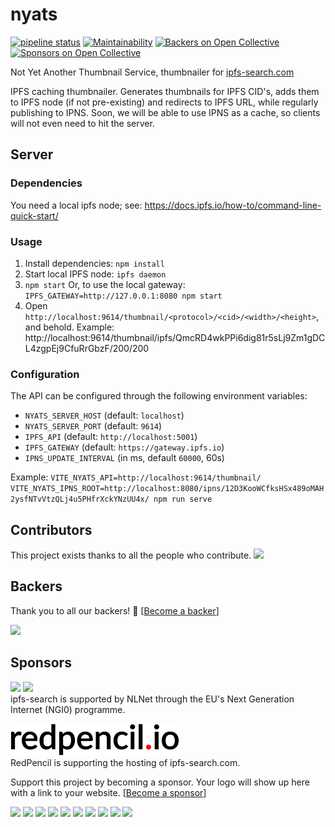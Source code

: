 # nyats

[![pipeline status](https://gitlab.com/ipfs-search.com/nyats/badges/main/pipeline.svg)](https://gitlab.com/ipfs-search.com/nyats/-/commits/main)
[![Maintainability](https://api.codeclimate.com/v1/badges/832428092fde7a9f1dae/maintainability)](https://codeclimate.com/github/ipfs-search/nyats/maintainability)
[![Backers on Open Collective](https://opencollective.com/ipfs-search/backers/badge.svg)](#backers)
[![Sponsors on Open Collective](https://opencollective.com/ipfs-search/sponsors/badge.svg)](#sponsors)

Not Yet Another Thumbnail Service, thumbnailer for [ipfs-search.com](https://ipfs-search.com)

IPFS caching thumbnailer. Generates thumbnails for IPFS CID's, adds them to IPFS node (if not pre-existing) and redirects to IPFS URL, while regularly publishing to IPNS. Soon, we will be able to use IPNS as a cache, so clients will not even need to hit the server.

## Server

### Dependencies

You need a local ipfs node; see: https://docs.ipfs.io/how-to/command-line-quick-start/

### Usage

1. Install dependencies: `npm install`
2. Start local IPFS node: `ipfs daemon`
3. `npm start`
   Or, to use the local gateway: `IPFS_GATEWAY=http://127.0.0.1:8080 npm start`
4. Open `http://localhost:9614/thumbnail/<protocol>/<cid>/<width>/<height>`, and behold.
   Example: http://localhost:9614/thumbnail/ipfs/QmcRD4wkPPi6dig81r5sLj9Zm1gDCL4zgpEj9CfuRrGbzF/200/200

### Configuration

The API can be configured through the following environment variables:

- `NYATS_SERVER_HOST` (default: `localhost`)
- `NYATS_SERVER_PORT` (default: `9614`)
- `IPFS_API` (default: `http://localhost:5001`)
- `IPFS_GATEWAY` (default: `https://gateway.ipfs.io`)
- `IPNS_UPDATE_INTERVAL` (in ms, default `60000`, 60s)

Example: `VITE_NYATS_API=http://localhost:9614/thumbnail/ VITE_NYATS_IPNS_ROOT=http://localhost:8080/ipns/12D3KooWCfksHSx489oMAH2ysfNTvVtzQLj4u5PHfrXckYNzUU4x/ npm run serve`

## Contributors

This project exists thanks to all the people who contribute.
<a href="https://github.com/ipfs-search/nyats/graphs/contributors"><img src="https://opencollective.com/ipfs-search/contributors.svg?width=890&button=false" /></a>

## Backers

Thank you to all our backers! 🙏 [[Become a backer](https://opencollective.com/ipfs-search#backer)]

<a href="https://opencollective.com/ipfs-search#backers" target="_blank"><img src="https://opencollective.com/ipfs-search/backers.svg?width=890"></a>

## Sponsors

<a href="https://nlnet.nl/project/IPFS-search/"><img width="200pt" src="https://nlnet.nl/logo/banner.png"></a> <a href="https://nlnet.nl/project/IPFS-search/"><img width="200pt" src="https://nlnet.nl/image/logos/NGI0_tag.png"></a>
<br>
ipfs-search is supported by NLNet through the EU's Next Generation Internet (NGI0) programme.

<a href="https://redpencil.io/projects/"><img width="270pt" src="https://raw.githubusercontent.com/redpencilio/frontend-redpencil.io/327318b84ffb396d8af6776f19b9f36212596082/public/assets/vector/rpio-logo.svg"> </a><br>
RedPencil is supporting the hosting of ipfs-search.com.

Support this project by becoming a sponsor. Your logo will show up here with a link to your website. [[Become a sponsor](https://opencollective.com/ipfs-search#sponsor)]

<a href="https://opencollective.com/ipfs-search/sponsor/0/website" target="_blank"><img src="https://opencollective.com/ipfs-search/sponsor/0/avatar.svg"></a>
<a href="https://opencollective.com/ipfs-search/sponsor/1/website" target="_blank"><img src="https://opencollective.com/ipfs-search/sponsor/1/avatar.svg"></a>
<a href="https://opencollective.com/ipfs-search/sponsor/2/website" target="_blank"><img src="https://opencollective.com/ipfs-search/sponsor/2/avatar.svg"></a>
<a href="https://opencollective.com/ipfs-search/sponsor/3/website" target="_blank"><img src="https://opencollective.com/ipfs-search/sponsor/3/avatar.svg"></a>
<a href="https://opencollective.com/ipfs-search/sponsor/4/website" target="_blank"><img src="https://opencollective.com/ipfs-search/sponsor/4/avatar.svg"></a>
<a href="https://opencollective.com/ipfs-search/sponsor/5/website" target="_blank"><img src="https://opencollective.com/ipfs-search/sponsor/5/avatar.svg"></a>
<a href="https://opencollective.com/ipfs-search/sponsor/6/website" target="_blank"><img src="https://opencollective.com/ipfs-search/sponsor/6/avatar.svg"></a>
<a href="https://opencollective.com/ipfs-search/sponsor/7/website" target="_blank"><img src="https://opencollective.com/ipfs-search/sponsor/7/avatar.svg"></a>
<a href="https://opencollective.com/ipfs-search/sponsor/8/website" target="_blank"><img src="https://opencollective.com/ipfs-search/sponsor/8/avatar.svg"></a>
<a href="https://opencollective.com/ipfs-search/sponsor/9/website" target="_blank"><img src="https://opencollective.com/ipfs-search/sponsor/9/avatar.svg"></a>

